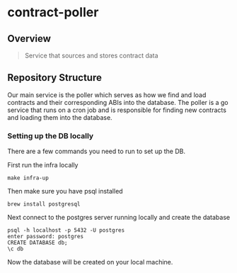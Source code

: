 # contract-poller

## Overview
> Service that sources and stores contract data

## Repository Structure
Our main service is the poller which serves as how we find and load contracts and their corresponding ABIs into the database. The poller is a go service that runs on a cron job and is responsible for finding new contracts and loading them into the database. 

### Setting up the DB locally

There are a few commands you need to run to set up the DB.

First run the infra locally

```
make infra-up
```

Then make sure you have psql installed

```
brew install postgresql
```

Next connect to the postgres server running locally and create the database

```
psql -h localhost -p 5432 -U postgres 
enter password: postgres 
CREATE DATABASE db;
\c db
```

Now the database will be created on your local machine.